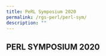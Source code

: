 ```yaml
---
title: PeRL Symposium 2020
permalink: /rgs-perl/perl-sym/
description: ""
---
```

## PERL SYMPOSIUM 2020

